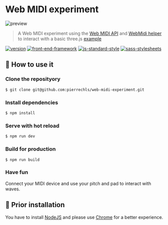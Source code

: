 # Web MIDI experiment

![preview](https://raw.githubusercontent.com/pierrechls/web-midi-experiment/raw/master/src/assets/images/web-midi-experiment.gif)

> A Web MIDI experiment using the [Web MIDI API](https://webaudio.github.io/web-midi-api/) and [WebMidi helper](https://github.com/cotejp/webmidi) to interact with a basic three.js [example](https://threejs.org/examples/#canvas_particles_waves)

[![version](https://img.shields.io/badge/version-1.0-green.svg?style=flat-square)](https://github.com/pierrechls/seed) [![front-end-framework](https://img.shields.io/badge/framework-vue.js-lightgrey.svg?style=flat-square)](http://vuejs.org/) [![js-standard-style](https://img.shields.io/badge/code_style-standard-lightgrey.svg?style=flat-square)](http://standardjs.com/) [![sass-stylesheets](https://img.shields.io/badge/stylesheets-sass-lightgrey.svg?style=flat-square)](http://sass-lang.com/)

## 🔮 How to use it

### Clone the reposityory

```
$ git clone git@github.com:pierrechls/web-midi-experiment.git
```

### Install dependencies

```
$ npm install
```

### Serve with hot reload

```
$ npm run dev
```

### Build for production

```
$ npm run build
```

### Have fun

Connect your MIDI device and use your pitch and pad to interact with waves.

## 📕 Prior installation

You have to install [NodeJS](https://nodejs.org/en/) and please use [Chrome](https://www.google.fr/chrome/browser/desktop/) for a better experience.
